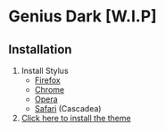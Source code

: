 # Genius Dark [W.I.P]

## Installation

1. Install Stylus
    - [Firefox](https://addons.mozilla.org/en-US/firefox/addon/styl-us/)
    - [Chrome](https://chrome.google.com/webstore/detail/stylus/clngdbkpkpeebahjckkjfobafhncgmne)
    - [Opera](https://addons.opera.com/en-gb/extensions/details/stylus/)
    - [Safari](https://cascadea.app/) (Cascadea)
2. [Click here to install the theme](https://raw.githubusercontent.com/vBread/GeniusDark/master/genius-dark.user.css)
